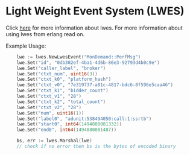 Light Weight Event System (LWES)
================================
Click [here](http://lwes.github.io) for more information about lwes.
For more information about using lwes from erlang read on.

Example Usage:

```go
	lwe := lwes.NewLwesEvent("MonDemand::PerfMsg")
	lwe.Set("id", "0db302ef-4ba1-4d6b-86e3-92793d4b0c9e")
	lwe.Set("caller_label", "broker")
	lwe.Set("ctxt_num", uint16(3))
	lwe.Set("ctxt_k0", "platform_hash")
	lwe.Set("ctxt_v0", "7e319737-a81c-4817-bdc6-8f596e5caa46")
	lwe.Set("ctxt_k1", "bidder_count")
	lwe.Set("ctxt_v1", "28")
	lwe.Set("ctxt_k2", "total_count")
	lwe.Set("ctxt_v2", "28")
	lwe.Set("num", uint16(1))
	lwe.Set("label0", "adunit:538494050:call:1:ssrtb")
	lwe.Set("start0", int64(1494880081332))
	lwe.Set("end0", int64(1494880081487))

    bs, err := lwes.Marshal(lwe)
    // check if no error then bs is the bytes of encoded binary
```